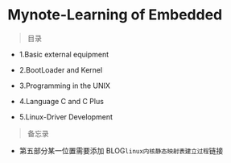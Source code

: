 # Mynote-Learning of Embedded

> 目录

* 1.Basic external equipment 

* 2.BootLoader and Kernel

* 3.Programming in the UNIX

* 4.Language C and C Plus

* 5.Linux-Driver Development

> 备忘录

* 第五部分某一位置需要添加 BLOG`linux内核静态映射表建立过程`链接
